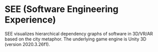 # SEE (Software Engineering Experience)

SEE visualizes hierarchical dependency graphs of software in 3D/VR/AR based on the city metaphor. 
The underlying game engine is Unity 3D (version 2020.3.26f1).
